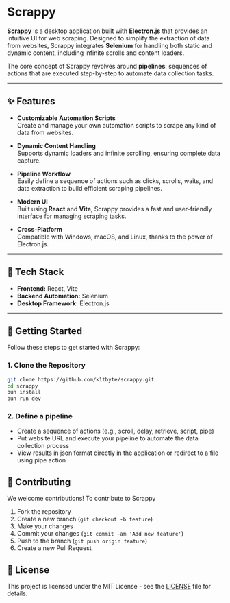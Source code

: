# Scrappy

**Scrappy** is a desktop application built with **Electron.js** that provides an intuitive UI for web scraping. Designed to simplify the extraction of data from websites, Scrappy integrates **Selenium** for handling both static and dynamic content, including infinite scrolls and content loaders.

The core concept of Scrappy revolves around **pipelines**: sequences of actions that are executed step-by-step to automate data collection tasks.

---

## ✨ Features

- **Customizable Automation Scripts**  
  Create and manage your own automation scripts to scrape any kind of data from websites.

- **Dynamic Content Handling**  
  Supports dynamic loaders and infinite scrolling, ensuring complete data capture.

- **Pipeline Workflow**  
  Easily define a sequence of actions such as clicks, scrolls, waits, and data extraction to build efficient scraping pipelines.

- **Modern UI**  
  Built using **React** and **Vite**, Scrappy provides a fast and user-friendly interface for managing scraping tasks.

- **Cross-Platform**  
  Compatible with Windows, macOS, and Linux, thanks to the power of Electron.js.

---

## 🚀 Tech Stack

- **Frontend:** React, Vite
- **Backend Automation:** Selenium
- **Desktop Framework:** Electron.js

---

## 📖 Getting Started

Follow these steps to get started with Scrappy:

### 1. Clone the Repository
```bash
git clone https://github.com/k1tbyte/scrappy.git
cd scrappy
bun install
bun run dev
```
### 2. Define a pipeline
- Create a sequence of actions (e.g., scroll, delay, retrieve, script, pipe)
- Put website URL and execute your pipeline to automate the data collection process
- View results in json format directly in the application or redirect to a file using pipe action

## 🚀 Contributing

We welcome contributions! To contribute to Scrappy
1. Fork the repository
2. Create a new branch (`git checkout -b feature`)
3. Make your changes
4. Commit your changes (`git commit -am 'Add new feature'`)
5. Push to the branch (`git push origin feature`)
6. Create a new Pull Request

## 📜 License
This project is licensed under the MIT License - see the [LICENSE](LICENSE) file for details.